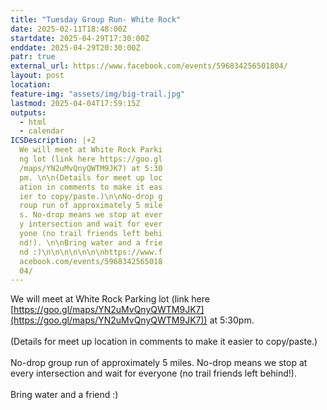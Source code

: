 ```yaml
---
title: "Tuesday Group Run- White Rock"
date: 2025-02-11T18:48:00Z
startdate: 2025-04-29T17:30:00Z
enddate: 2025-04-29T20:30:00Z
patr: true
external_url: https://www.facebook.com/events/596834256501804/
layout: post
location: 
feature-img: "assets/img/big-trail.jpg"
lastmod: 2025-04-04T17:59:15Z
outputs:
  - html
  - calendar
ICSDescription: |+2
  We will meet at White Rock Parki  ng lot (link here https://goo.gl  /maps/YN2uMvQnyQWTM9JK7) at 5:30  pm. \n\n(Details for meet up loc  ation in comments to make it eas  ier to copy/paste.)\n\nNo-drop g  roup run of approximately 5 mile  s. No-drop means we stop at ever  y intersection and wait for ever  yone (no trail friends left behi  nd!). \n\nBring water and a frie  nd :)\n\n\n\n\n\n\nhttps://www.f  acebook.com/events/5968342565018  04/
---
```


We will meet at White Rock Parking lot (link here [https://goo.gl/maps/YN2uMvQnyQWTM9JK7](https://goo.gl/maps/YN2uMvQnyQWTM9JK7)) at 5&#58;30pm. <br>
  <br>
  (Details for meet up location in comments to make it easier to copy/paste.)<br>
  <br>
  No-drop group run of approximately 5 miles. No-drop means we stop at every intersection and wait for everyone (no trail friends left behind!). <br>
  <br>
  Bring water and a friend &#58;)<br>
  <br>
  <br>
  <br>
  <br>
  <br>
  <br>
  
